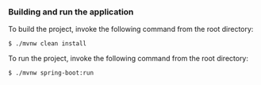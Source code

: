 ### **Building and run the application**

To build the project, invoke the following command from the root directory:

`$ ./mvnw clean install`

To run the project, invoke the following command from the root directory:

`$ ./mvnw spring-boot:run`